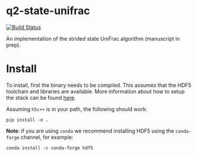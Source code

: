 # q2-state-unifrac

[![Build Status](https://travis-ci.org/wasade/q2-state-unifrac.svg?branch=master)](https://travis-ci.org/wasade/q2-state-unifrac)

An implementation of the strided state UniFrac algorithm (manuscript in prep).

# Install

To install, first the binary needs to be compiled. This assumes that the HDF5 
toolchain and libraries are available. More information about how to setup the
stack can be found [here](https://support.hdfgroup.org/HDF5/Tutor/compile.html). 

Assuming `h5c++` is in your path, the following should work:

    pip install -e . 

**Note**: if you are using `conda` we recommend installing HDF5 using the
`conda-forge` channel, for example:

    conda install -c conda-forge hdf5
